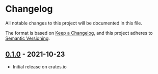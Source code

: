 # Changelog
All notable changes to this project will be documented in this file.

The format is based on [Keep a Changelog](https://keepachangelog.com/en/1.0.0/),
and this project adheres to [Semantic Versioning](https://semver.org/spec/v2.0.0.html).

## [0.1.0] - 2021-10-23

 - Initial release on crates.io


[0.1.0]: https://github.com/rnestler/rust-torrent-search/releases/tag/v0.1.0
